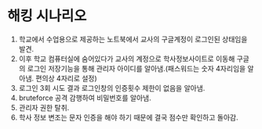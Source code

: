 # 해킹 시나리오

1. 학교에서 수업용으로 제공하는 노트북에서 교사의 구글계정이 로그인된 상태임을 발견.
2. 이후 학교 컴퓨터실에 숨어있다가 교사의 계정으로 학사정보사이트로 이동해 구글의 로그인 저장기능을 통해 관리자 아이디를 알아냄.(패스워드는 숫자 4자리임을 알아냄. 편의상 4자리로 설정)
3. 로그인 3회 시도 결과 로그인창의 인증횟수 제한이 없음을 알아냄.
4. bruteforce 공격 감행하여 비밀번호를 알아냄.
5. 관리자 권한 탈취.
6. 학사 정보 변조는 문자 인증을 해야 하기 때문에 결국 점수만 확인하고 돌아감.
